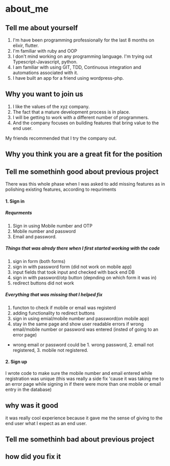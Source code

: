 # about_me

## Tell me about yourself
1. I'm have been programming professionally for the last 8 months on elixir, flutter.
2. I'm familiar with ruby and OOP
3. I don't mind working on any programming language. I'm trying out Typescript-Javascript, python.
4. I am familiar with using GIT, TDD, Continuous integration and automations associated with it. 
5. I have built an app for a friend using wordpress-php.

## Why you want to join us
1. I like the values of the xyz company.
2. The fact that a mature development process is in place.
3. I will be getting to work with a different number of programmers.
4. And the company focuses on building features that bring value to the end user.

My friends recommended that I try the company out.

## Why you think you are a great fit for the position
## Tell me somethinh good about previous project
There was this whole phase when I was asked to add missing features
as in polishing existing features, according to requriments
#### 1. Sign in
##### Requrments
1. Sign in using Mobile number and OTP
2. Mobile number and password
3. Email and password.
##### Things that was alredy there when I first started working with the code
1. sign in form (both forms)
2. sign in with password form (did not work on mobile app)
3. input fields that took input and checked with back end DB
4. sign in with password/otp button (depnding on which form it was in)
5. redirect buttons did not work

##### Everything that was missing that I helped fix
1. functon to check if mobile or email was registerd
2. adding functionality to redirect buttons
3. sign in using emial/mobile number and password(on mobile app)
4. stay in the same page and show user readable errors if wrong email/mobile number or password was entered (insted of going to an error page)
 -  wrong email or password could be 1. wrong password, 2. email not registered, 3. mobile not registered.
 
 #### 2. Sign up
 I wrote code to make sure the mobile number and email entered while registration was unique (this was really a side fix 'cause it was taking me to an error page while signing in if there were more than one mobile or email entry in the database)
 
## why was it good
it was really cool experience because it gave me the sense of giving to the end user what I expect as an end user.

## Tell me somethinh bad about previous project
## how did you fix it

